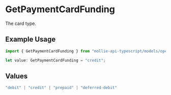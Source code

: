 # GetPaymentCardFunding

The card type.

## Example Usage

```typescript
import { GetPaymentCardFunding } from "mollie-api-typescript/models/operations";

let value: GetPaymentCardFunding = "credit";
```

## Values

```typescript
"debit" | "credit" | "prepaid" | "deferred-debit"
```